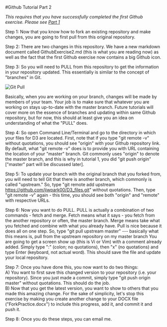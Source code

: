 #Github Tutorial Part 2

<em>This requires that you have successfully completed the first Github exercise. Please see [Part 1](https://github.com/jiwpark00/D3_files/blob/master/GithubExercise1.md)</em>

Step 1: Now that you know how to fork an existing repository and make changes, you are going to first pull from this original repository.

Step 2: There are two changes in this repository. We have a new markdown document called GithubExercise2.md (this is what you are reading now)
as well as the fact that the first Github exercise now contains a big Github icon.

Step 3: So you will need to PULL from this repository to get the information in your repository updated. This essentially is
similar to the concept of "branches" in Git.

![Git Pull](http://code4reference.com/wp-content/uploads/2013/06/git-pull.jpg)

Basically, when you are working on your branch, changes will be made by members of your team.
Your job is to make sure that whatever you are working on stays up-to-date with the master branch.
Future tutorials will cover more on the essence of branches and updating within same Github repository, but for now,
this should at least give you an idea on understanding of what the "PULL" does.

Step 4: So open Command Line/Terminal and go to the directory in which your files for D3 are located.
First, note that if you type "git remote -v" without quotations, you should see "origin" with your Github repository link.
By default, what "git remote -v" does is to provide you with URL containing the location of your "master" branch.
Git commonly uses "origin" to denote the master branch, and this is why in tutorial 1, you did "git push origin" ["master" part
will be discussed later]. 

Step 5: To update your branch with the original branch that you forked from, you will need to tell Git that there is another branch, which commonly is called "upstream."
So, type "git remote add upstream https://github.com/jiwpark00/D3_files.git" without quotations.
Then, type "git remote -v" again - this time, you should see both "origin" and "remote" with respective URLs.

Step 6: Now you want to do PULL. PULL is actually a combination of two commands - fetch and merge.
Fetch means what it says - you fetch from the another repository or often, the master branch.
Merge means take what you fetched and combine with what you already have.
Pull is nice because it does all on one step.
So, type "git pull upstream master" --- basically what this means is, pull from the upstream repository on my master branch
You are going to get a screen show up (this is Vi or Vim) with a comment already added. Simply type ":" (colon; no quotations), then "x" (no quotations) and type Enter (keyboard, not actual word).
This should save the file and update your local repository.

Step 7: Once you have done this, you now want to do two things:
<br>
A) You want to first save this changed version to your repository (i.e. your repository). Since you just made a commit, simply type
"git push origin master" without quotations. This should do the job.
<br>
B) Now that you get the latest version, you want to show to others that you made this amazing change.
For the sake of simplicity, let's stop this exercise by making you create another change to your DOCX file ("ForkPractice.docx")
to include this progress, add it, and commit it and push it.

Step 8: Once you do these steps, you can email me.
